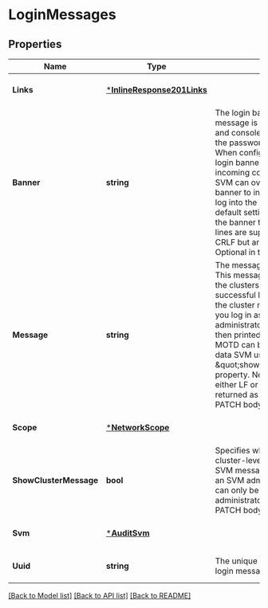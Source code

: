 # LoginMessages

## Properties
Name | Type | Description | Notes
------------ | ------------- | ------------- | -------------
**Links** | [***InlineResponse201Links**](inline_response_201__links.md) |  | [optional] [default to null]
**Banner** | **string** | The login banner text. This message is displayed during SSH and console device login just before the password prompt displays. When configured, a cluster-level login banner is used for every incoming connection. Each data SVM can override the cluster-level banner to instead display when you log into the SVM. To restore the default setting for a data SVM, set the banner to an empty string. New lines are supplied as either LF or CRLF but are always returned as LF. Optional in the PATCH body.  | [optional] [default to null]
**Message** | **string** | The message of the day (MOTD). This message appears just before the clustershell prompt after a successful login. When configured, the cluster message displays first. If you log in as a data SVM administrator, the SVM message is then printed. The cluster-level MOTD can be disabled for a given data SVM using the \&quot;show_cluster_message\&quot; property. New lines are supplied as either LF or CRLF but are always returned as LF. Optional in the PATCH body.  | [optional] [default to null]
**Scope** | [***NetworkScope**](network_scope.md) |  | [optional] [default to null]
**ShowClusterMessage** | **bool** | Specifies whether to show a cluster-level message before the SVM message when logging in as an SVM administrator. This setting can only be modified by the cluster administrator. Optional in the PATCH body.  | [optional] [default to null]
**Svm** | [***AuditSvm**](audit_svm.md) |  | [optional] [default to null]
**Uuid** | **string** | The unique identifier (ID) of the login messages configuration.  | [optional] [default to null]

[[Back to Model list]](../README.md#documentation-for-models) [[Back to API list]](../README.md#documentation-for-api-endpoints) [[Back to README]](../README.md)


